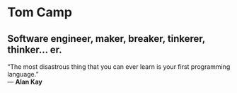 # Tom Camp

## Software engineer, maker, breaker, tinkerer, thinker... er.

“The most disastrous thing that you can ever learn is your first programming language.”  
 ― **Alan Kay**
